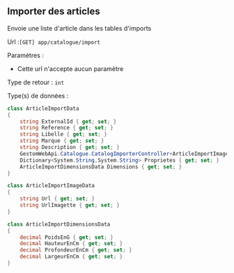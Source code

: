 ## <span id='importerarticles'>Importer des articles</span>

Envoie une liste d'article dans les tables d'imports

Url :`[GET] app/catalogue/import`

Paramètres : 

- Cette url n'accepte aucun paramètre

Type de retour : `int`

Type(s) de données :

```csharp
class ArticleImportData
{
	string ExternalId { get; set; }
	string Reference { get; set; }
	string Libelle { get; set; }
	string Marque { get; set; }
	string Description { get; set; }
	GestomWebApi.Catalogue.CatalogImporterController+ArticleImportImageData[] Images { get; set; }
	Dictionary<System.String,System.String> Proprietes { get; set; }
	ArticleImportDimensionsData Dimensions { get; set; }
}

class ArticleImportImageData
{
	string Url { get; set; }
	string UrlImagette { get; set; }
}

class ArticleImportDimensionsData
{
	decimal PoidsEnG { get; set; }
	decimal HauteurEnCm { get; set; }
	decimal ProfondeurEnCm { get; set; }
	decimal LargeurEnCm { get; set; }
}

```
